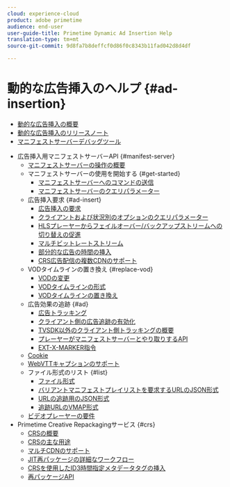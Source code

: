 ```yaml
---
cloud: experience-cloud
product: adobe primetime
audience: end-user
user-guide-title: Primetime Dynamic Ad Insertion Help
translation-type: tm+mt
source-git-commit: 9d8fa7b8deffcf0d86f0c8343b11fad042d8d4df

---
```



# 動的な広告挿入のヘルプ {#ad-insertion}

+ [動的な広告挿入の概要](home.md)
+ [動的な広告挿入のリリースノート](https://docs.adobe.com/content/help/en/primetime/release-notes/ptai/ptai-19x-release-notes.html)
+ [マニフェストサーバーデバッグツール](manifest-server-debugging-tool.md)
<!-- + [Server Side Ad Insertion debugging dashboard](ssai-debugging-dashboard.md)-->
+ 広告挿入用マニフェストサーバーAPI {#manifest-server}
   + [マニフェストサーバーの操作の概要](msapi-topics/ms-overview.md)
   + マニフェストサーバーの使用を開始する {#get-started}
      + [マニフェストサーバーへのコマンドの送信](msapi-topics/ms-getting-started/ms-sending-cmd.md)
      + [マニフェストサーバーのクエリパラメーター](msapi-topics/ms-getting-started/ms-api-query-params.md)
   + 広告挿入要求 {#ad-insert}
      + [広告挿入の要求](msapi-topics/ms-insert-ads/ms-ad-insert.md)
      + [クライアントおよび状況別のオプションのクエリパラメーター](msapi-topics/ms-insert-ads/ms-api-query-param-situation.md)
      + [HLSプレーヤーからフェイルオーバー/バックアップストリームへの切り替えの促進](msapi-topics/ms-insert-ads/hls-switching-to-failover.md)
      + [マルチビットレートストリーム](msapi-topics/ms-insert-ads/ms-api-mbr-streams.md)
      + [部分的な広告の時間の挿入](msapi-topics/ms-insert-ads/partial-ad-break-insetion.md)
      + [CRS広告配信の複数CDNのサポート](msapi-topics/ms-insert-ads/ms-api-multi-cdns-for-crs.md)
   + VODタイムラインの置き換え {#replace-vod}
      + [VODの変更](msapi-topics/ms-changes-vod-timeline/ms-replace-vod-timeline.md)
      + [VODタイムラインの形式](msapi-topics/ms-changes-vod-timeline/ms-api-timeline-format.md)
      + [VODタイムラインの置き換え](msapi-topics/ms-changes-vod-timeline/t-ms-replace-vod-timeline.md)
   + 広告効果の追跡 {#ad}
      + [広告トラッキング](msapi-topics/ms-at-effectiveness/ms-at-overview.md)
      + [クライアント側の広告追跡の有効化](msapi-topics/ms-at-effectiveness/ms-enable-client-side-ad-tracking.md)
      + [TVSDK以外のクライアント側トラッキングの概要](msapi-topics/ms-at-effectiveness/notvsdk-csat-overview.md)
      + [プレーヤーがマニフェストサーバーとやり取りするAPI](msapi-topics/ms-at-effectiveness/notvsdk-csat-ms-interface.md)
      + [EXT-X-MARKER指令](msapi-topics/ms-at-effectiveness/ms-api-playlists.md)
   + [Cookie](msapi-topics/ms-cookies.md)
   + [WebVTTキャプションのサポート](msapi-topics/ms-webvtt-captions.md)
   + ファイル形式のリスト {#list}
      + [ファイル形式](msapi-topics/ms-list-file-formats/ms-api-file-formats.md)
      + [バリアントマニフェストプレイリストを要求するURLのJSON形式](msapi-topics/ms-list-file-formats/ms-json-m3u8.md)
      + [URLの追跡用のJSON形式](msapi-topics/ms-list-file-formats/notvsdk-csat-sidecar.md)
      + [追跡URLのVMAP形式](msapi-topics/ms-list-file-formats/notvsdk-csat-vmap.md)
   + [ビデオプレーヤーの要件](msapi-topics/ms-player-req.md)
+ Primetime Creative Repackagingサービス {#crs}
   + [CRSの概要](creative-repackaging-service/crs-overview.md)
   + [CRSの主な用途](creative-repackaging-service/jit-async-hls-conv.md)
   + [マルチCDNのサポート](creative-repackaging-service/multi-cdn-supportt.md)
   + [JIT再パッケージの詳細なワークフロー](creative-repackaging-service/jit-repackage.md)
   + [CRSを使用したID3時間指定メタデータタグの挿入](creative-repackaging-service/inject-id3.md)
   + [再パッケージAPI](creative-repackaging-service/api-repackage.md)
